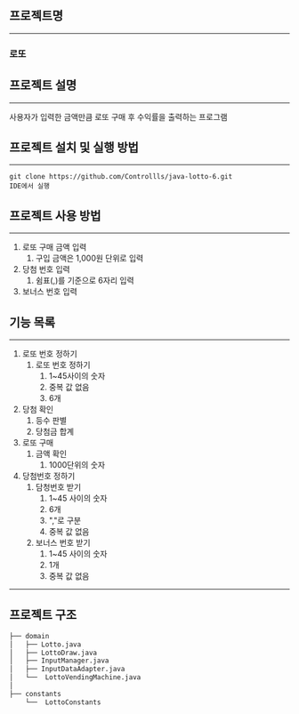 ## 프로젝트명

---
### 로또

## 프로젝트 설명

---

사용자가 입력한 금액만큼 로또 구매 후 수익률을 출력하는 프로그램

## 프로젝트 설치 및 실행 방법

---
~~~
git clone https://github.com/Controllls/java-lotto-6.git
IDE에서 실행
~~~

## 프로젝트 사용 방법

---
1. 로또 구매 금액 입력
   1. 구입 금액은 1,000원 단위로 입력
2. 당첨 번호 입력
   1. 쉼표(,)를 기준으로 6자리 입력
3. 보너스 번호 입력
    

## 기능 목록

---
1. 로또 번호 정하기
   1. 로또 번호 정하기
      1. 1~45사이의 숫자
      2. 중복 값 없음
      3. 6개
2. 당첨 확인
   1. 등수 판별 
   2. 당첨금 합계
3. 로또 구매
   1. 금액 확인
      1. 1000단위의 숫자
4. 당첨번호 정하기
   1. 담청번호 받기
      1. 1~45 사이의 숫자
      2. 6개
      3. ","로 구분
      4. 중복 값 없음
   2. 보너스 번호 받기
      1. 1~45 사이의 숫자
      2. 1개
      3. 중복 값 없음


---
## 프로젝트 구조

```bash
├── domain
│   ├── Lotto.java
│   ├── LottoDraw.java
│   ├── InputManager.java
│   ├── InputDataAdapter.java
│   └──  LottoVendingMachine.java
│
├── constants
    └──  LottoConstants
``` 

